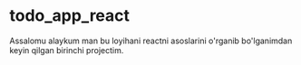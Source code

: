 # todo_app_react
Assalomu alaykum man bu loyihani reactni asoslarini o'rganib bo'lganimdan keyin qilgan birinchi projectim.
